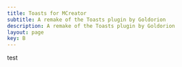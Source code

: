 ```yaml
---
title: Toasts for MCreator 
subtitle: A remake of the Toasts plugin by Goldorion
description: A remake of the Toasts plugin by Goldorion
layout: page
key: B
---
```

test
